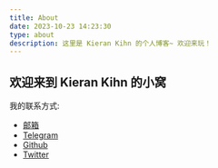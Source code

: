 ```yaml
---
title: About
date: 2023-10-23 14:23:30
type: about
description: 这里是 Kieran Kihn 的个人博客~ 欢迎来玩！
---
```

## 欢迎来到 Kieran Kihn 的小窝

我的联系方式:

- [邮箱](mailto:kierankihn@protonmail.com)
- [Telegram](https://t.me/doubleki437461)
- [Github](https://github.com/kierankihn)
- [Twitter](https://twitter.com/doubleki437461)
